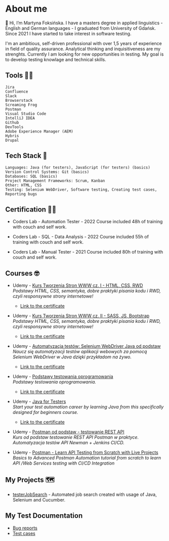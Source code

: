# About me

👋 Hi, I’m Martyna Foksińska. I have a masters degree in applied linguistics - English and German languages - I graduated from University of Gdańsk. Since 2021 I have started to take interest in software testing.

I'm an ambitious, self-driven professional with over 1,5 years of experience in field of quality assurance. Analytical thinking and inquisitiveness are my strenghts. Currently I am looking for new opportunities in testing. My goal is to develop testing knowlage and technical skills.

## Tools 👩‍🔧

    Jira
    Confluence
    Slack
    Browserstack
    Screaming Frog
    Postman
    Visual Studio Code
    IntelliJ IDEA
    Github
    DevTools
    Adobe Experience Manager (AEM)
    Hybris
    Drupal   
   
## Tech Stack 🤖

    Languages: Java (for testers), JavaScript (for testers) (basics)
    Version Control Systems: Git (basics)
    Databases: SQL (basics)
    Project Management Frameworks: Scrum, Kanban 
    Other: HTML, CSS
    Testing: Selenium WebDriver, Software testing, Creating test cases, Reporting bugs

## Certification 👩‍🎓


*    Coders Lab - Automation Tester - 2022
      Course included 48h of training with couch and self work.
        
  *  Coders Lab - SQL - Data Analysis - 2022
      Course included 55h of training with couch and self work.
       
*    Coders Lab - Manual Tester - 2021
      Course included 80h of training with couch and self work.

## Courses 🤓

* Udemy - [Kurs Tworzenia Stron WWW cz. I - HTML, CSS, RWD](https://www.udemy.com/course/od-zera-do-front-end-developera-cz1)  
    _Podstawy HTML, CSS, semantyka, dobre praktyki pisania kodu i RWD, czyli responsywne strony internetowe!_
    * [Link to the certificate](https://cheil.udemy.com/certificate/UC-8d1b4a7a-f673-491c-af89-a423581ed979/)

* Udemy - [Kurs Tworzenia Stron WWW cz. II - SASS, JS, Bootstrap](cheil.udemy.com/course/od-zera-do-front-end-developera-cz2)  
      _Podstawy HTML, CSS, semantyka, dobre praktyki pisania kodu i RWD, czyli responsywne strony internetowe!_
    * [Link to the certificate](https://cheil.udemy.com/certificate/UC-ce1b5745-87bf-42ff-8c13-896b598f3ea1/) 
        
* Udemy - [Automatyzacja testów: Selenium WebDriver Java od podstaw](https://cheil.udemy.com/course/automatyzacja-testow-selenium-webdriver-java-od-podstaw)  
      _Naucz się automatyzacji testów aplikacji webowych za pomocą Selenium WebDriver w Java dzięki przykładom na żywo._
     * [Link to the certificate](https://cheil.udemy.com/certificate/UC-12668bb6-5463-4adb-8508-cf82bc781138/)

* Udemy - [Podstawy testowania oprogramowania](https://cheil.udemy.com/course/praktyczny-kurs-testowania-oprogramowania)   
        _Podstawy testowania oprogramowania._
    * [Link to the certificate](https://cheil.udemy.com/certificate/UC-c1ce9016-d99e-40ca-ab99-501163306de6/)

* Udemy - [Java for Testers](https://cheil.udemy.com/course/java-for-testers-dmitry)   
    _Start your test automation career by learning Java from this specifically designed for beginners course._
    * [Link to the certificate](https://cheil.udemy.com/certificate/UC-6bc96567-7c3a-44bd-803e-4daf60e52c21/)
 
* Udemy - [Postman od podstaw - testowanie REST API](https://cheil.udemy.com/course/postman-od-podstaw-testowanie-rest-api/)   
        _Kurs od podstaw testowanie REST API Postman w praktyce. Automatyzacja testów API Newman + Jenkins CI/CD._
    

* Udemy - [Postman - Learn API Testing from Scratch with Live Projects](https://cheil.udemy.com/course/postman-api-automation-testing-with-javascript)   
        _Basics to Advanced Postman Automation tutorial from scratch to learn API /Web Services testing with CI/CD Integration_
    

## My Projects 🗺️

* [testerJobSearch](https://github.com/martynafoksinska/testerJobSearch) - Automated job search created with usage of Java, Selenium and Cucumber.

## My Test Documentation

* [Bug reports](https://github.com/martynafoksinska/BugReports)
* [Test cases](https://github.com/martynafoksinska/Test_cases)
  
